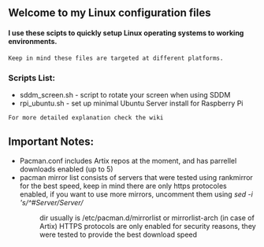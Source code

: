## Welcome to my Linux configuration files
#### I use these scipts to quickly setup Linux operating systems to working environments.
```Keep in mind these files are targeted at different platforms.```

### Scripts List:
- sddm_screen.sh - script to rotate your screen when using SDDM
- rpi_ubuntu.sh - set up minimal Ubuntu Server install for Raspberry Pi


``` For more detailed explanation check the wiki ```

## Important Notes:
- Pacman.conf includes Artix repos at the moment, and has parrellel downloads enabled (up to 5)
- pacman mirror list consists of servers that were tested using rankmirror for the best speed, keep in mind there are only https protocoles enabled, if you want to use more mirrors, uncomment them using *sed -i 's/^#Server/Server/ <dir>* dir usually is /etc/pacman.d/mirrorlist or mirrorlist-arch (in case of Artix) 
HTTPS protocols are only enabled for security reasons, they were tested to provide the best download speed
